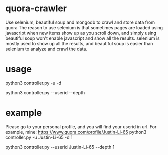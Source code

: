 # quora-crawler
Use selenium, beautiful soup and mongodb to crawl and store data from quora
The reason to use selenium is that sometimes pages are loaded using javascript when new items show up as you scroll down, and simply using beautiful soup won't enable javascript and show all the results. selenium is mostly used to show up all the results, and beautiful soup is easier than selenium to analyze and crawl the data.

# usage
python3 controller.py -u <userid> -d <depth>

python3 controller.py --userid <userid> --depth <depth>

# example
Please go to your personal profile, and you will find your userid in url. For example, mine: https://www.quora.com/profile/Justin-Li-65
python3 controller.py -u Justin-Li-65 -d 1

python3 controller.py --userid Justin-Li-65 --depth 1
